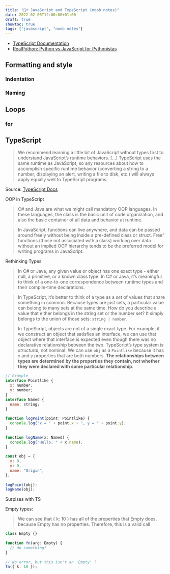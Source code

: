 ```yaml
---
title: "🤷‍♂️ JavaScript and TypeScript (noob notes)"
date: 2022-02-05T12:00:00+01:00
draft: true
showtoc: true
tags: ["javascript", "noob notes"]
---
```


- [TypeScript Documentation](https://www.typescriptlang.org/docs/)
- [RealPython: Python vs JavaScript for Pythonistas](https://realpython.com/python-vs-javascript/)


## Formatting and style

### Indentation


### Naming


## Loops

### for


## TypeScript

> We recommend learning a little bit of JavaScript without types first to understand JavaScript’s runtime behaviors. [...] TypeScript uses the same runtime as JavaScript, so any resources about how to accomplish specific runtime behavior (converting a string to a number, displaying an alert, writing a file to disk, etc.) will always apply equally well to TypeScript programs.

Source: [TypeScript Docs](https://www.typescriptlang.org/docs/handbook/typescript-in-5-minutes-oop.html)

OOP in TypeScript

> C# and Java are what we might call mandatory OOP languages. In these languages, the class is the basic unit of code organization, and also the basic container of all data and behavior at runtime.

> In JavaScript, functions can live anywhere, and data can be passed around freely without being inside a pre-defined class or struct. Free” functions (those not associated with a class) working over data without an implied OOP hierarchy tends to be the preferred model for writing programs in JavaScript.

Rethinking Types

> In C# or Java, any given value or object has one exact type - either null, a primitive, or a known class type. In C# or Java, it’s meaningful to think of a one-to-one correspondence between runtime types and their compile-time declarations.

> In TypeScript, it’s better to think of a type as a _set_ of values that share something in common. Because types are just sets, a particular value can belong to many sets at the same time. How do you describe a value that either belongs in the string set or the number set? It simply belongs to the union of those sets: `string | number`.
> 
> In TypeScript, objects are not of a single exact type. For example, if we construct an object that satisfies an interface, we can use that object where that interface is expected even though there was no declarative relationship between the two. TypeScript’s type system is _structural_, not nominal: We can use `obj` as a `Pointlike` because it has `x` and `y` properties that are both numbers. **The relationships between types are determined by the properties they contain, not whether they were declared with some particular relationship**.


```js
// Example
interface Pointlike {
  x: number;
  y: number;
}
interface Named {
  name: string;
}
 
function logPoint(point: Pointlike) {
  console.log("x = " + point.x + ", y = " + point.y);
}
 
function logName(x: Named) {
  console.log("Hello, " + x.name);
}
 
const obj = {
  x: 0,
  y: 0,
  name: "Origin",
};
 
logPoint(obj);
logName(obj);
```

Surpises with TS

Empty types: 

> We can see that { k: 10 } has all of the properties that Empty does, because Empty has no properties. Therefore, this is a valid call

```js
class Empty {}
 
function fn(arg: Empty) {
  // do something?
}
 
// No error, but this isn't an 'Empty' ?
fn({ k: 10 });
```
